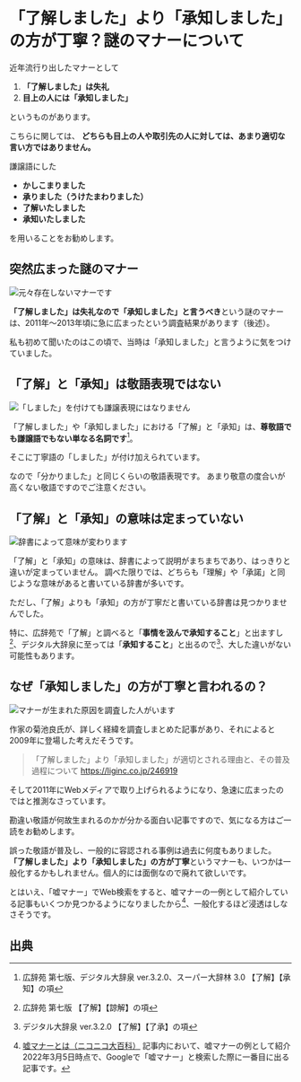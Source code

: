 # 「了解しました」より「承知しました」の方が丁寧？謎のマナーについて

近年流行り出したマナーとして
1. **「了解しました」は失礼**
2. **目上の人には「承知しました」**

というものがあります。

こちらに関しては、
**どちらも目上の人や取引先の人に対しては、あまり適切な言い方ではありません。**

謙譲語にした
* **かしこまりました**
* **承りました（うけたまわりました）**
* **了解いたしました**
* **承知いたしました**

を用いることをお勧めします。

## 突然広まった謎のマナー
![元々存在しないマナーです](/img/5068661.webp)

**「了解しました」は失礼なので「承知しました」と言うべき**という謎のマナーは、2011年〜2013年頃に急に広まったという調査結果があります（後述）。

私も初めて聞いたのはこの頃で、当時は「承知しました」と言うように気をつけていました。

## 「了解」と「承知」は敬語表現ではない
![「しました」を付けても謙譲表現にはなりません](/img/uenymzjcr9.webp)

「了解しました」や「承知しました」における「了解」と「承知」は、**尊敬語でも謙譲語でもない単なる名詞です**[^1]。

そこに丁寧語の「しました」が付け加えられています。

なので「分かりました」と同じくらいの敬語表現です。
あまり敬意の度合いが高くない敬語ですのでご注意ください。

## 「了解」と「承知」の意味は定まっていない
![辞書によって意味が変わります](/img/5182173.webp)

「了解」と「承知」の意味は、辞書によって説明がまちまちであり、はっきりと違いが定まっていません。
調べた限りでは、どちらも「理解」や「承諾」と同じような意味があると書いている辞書が多いです。

ただし、「了解」よりも「承知」の方が丁寧だと書いている辞書は見つかりませんでした。

特に、広辞苑で「了解」と調べると「**事情を汲んで承知すること**」と出ますし[^2]、デジタル大辞泉に至っては「**承知すること**」と出るので[^3]、大した違いがない可能性もあります。

## なぜ「承知しました」の方が丁寧と言われるの？
![マナーが生まれた原因を調査した人がいます](/img/4867371.webp)

作家の菊池良氏が、詳しく経緯を調査しまとめた記事があり、それによると2009年に登場した考えだそうです。

> 「了解しました」より「承知しました」が適切とされる理由と、その普及過程について
https://liginc.co.jp/246919

そして2011年にWebメディアで取り上げられるようになり、急速に広まったのではと推測なさっています。

勘違い敬語が何故生まれるのかが分かる面白い記事ですので、気になる方はご一読をお勧めします。

誤った敬語が普及し、一般的に容認される事例は過去に何度もありました。
**「了解しました」より「承知しました」の方が丁寧**というマナーも、いつかは一般化するかもしれません。個人的には面倒なので廃れて欲しいです。

とはいえ、「嘘マナー」でWeb検索をすると、嘘マナーの一例として紹介している記事もいくつか見つかるようになりましたから[^4]、一般化するほど浸透はしなさそうです。

## 出典
[^1]: 広辞苑 第七版、デジタル大辞泉 ver.3.2.0、スーパー大辞林 3.0 【了解】【承知】の項
[^2]: 広辞苑 第七版 【了解】【諒解】の項
[^3]: デジタル大辞泉 ver.3.2.0 【了解】【了承】の項
[^4]: [嘘マナーとは（ニコニコ大百科）](https://dic.nicovideo.jp/a/嘘マナー) 記事内において、嘘マナーの例として紹介
2022年3月5日時点で、Googleで「嘘マナー」と検索した際に一番目に出る記事です。
